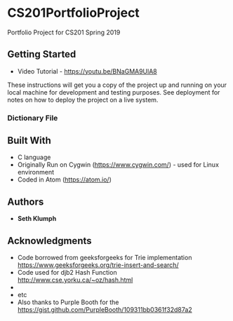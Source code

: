 # CS201PortfolioProject
Portfolio Project for CS201 Spring 2019

## Getting Started
* Video Tutorial - https://youtu.be/BNaGMA9UlA8

These instructions will get you a copy of the project up and running on your local machine for development and testing purposes. See deployment for notes on how to deploy the project on a live system.

### Dictionary File




## Built With

* C language
* Originally Run on Cygwin (https://www.cygwin.com/) - used for Linux environment
* Coded in Atom (https://atom.io/)


## Authors

* **Seth Klumph** 


## Acknowledgments

* Code borrowed from geeksforgeeks for Trie implementation https://www.geeksforgeeks.org/trie-insert-and-search/
* Code used for djb2 Hash Function http://www.cse.yorku.ca/~oz/hash.html
* 
* etc
* Also thanks to Purple Booth for the  https://gist.github.com/PurpleBooth/109311bb0361f32d87a2
